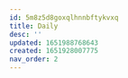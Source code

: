 ```yaml
---
id: 5m8z5d8goxqlhnnbftykvxq
title: Daily
desc: ''
updated: 1651988768643
created: 1651928007775
nav_order: 2
---
```


